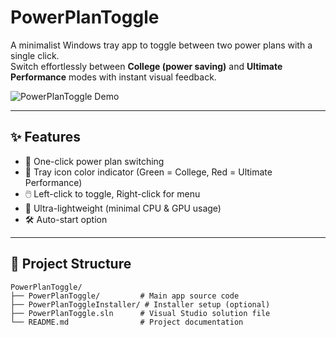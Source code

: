 # PowerPlanToggle

A minimalist Windows tray app to toggle between two power plans with a single click.  
Switch effortlessly between **College (power saving)** and **Ultimate Performance** modes with instant visual feedback.

![PowerPlanToggle Demo](https://via.placeholder.com/600x200.png?text=PowerPlanToggle+Demo)

---

## ✨ Features
- 🔌 One-click power plan switching
- 🎨 Tray icon color indicator (Green = College, Red = Ultimate Performance)
- 🖱️ Left-click to toggle, Right-click for menu
- 🚀 Ultra-lightweight (minimal CPU & GPU usage)
- 🛠️ Auto-start option

---

## 📂 Project Structure
```text
PowerPlanToggle/
├── PowerPlanToggle/         # Main app source code
├── PowerPlanToggleInstaller/ # Installer setup (optional)
├── PowerPlanToggle.sln      # Visual Studio solution file
└── README.md                # Project documentation
